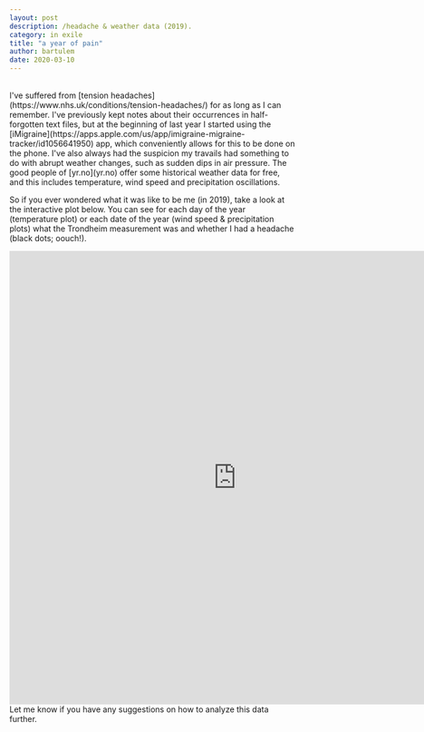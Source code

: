 ```yaml
---
layout: post
description: /headache & weather data (2019).
category: in exile
title: "a year of pain"
author: bartulem
date: 2020-03-10
---
```

<br/>
I've suffered from [tension headaches](https://www.nhs.uk/conditions/tension-headaches/) for as long as I can remember. I've previously kept notes about their occurrences in half-forgotten text files, but at the beginning of last year I started using the [iMigraine](https://apps.apple.com/us/app/imigraine-migraine-tracker/id1056641950) app, which conveniently allows for this to be done on the phone. I've also always had the suspicion my travails had something to do with abrupt weather changes, such as sudden dips in air pressure. The good people of [yr.no](yr.no) offer some historical weather data for free, and this includes temperature, wind speed and precipitation oscillations.

So if you ever wondered what it was like to be me (in 2019), take a look at the interactive plot below. You can see for each day of the year (temperature plot) or each date of the year (wind speed & precipitation plots) what the Trondheim measurement was and whether I had a headache (black dots; oouch!).

<p class="text-center">
  <iframe src="https://chart-studio.plot.ly/~bartulm/10?link=false" width="800" height="800" align="left" frameborder="0" scrolling="no"></iframe>
</p>

<br/>
Let me know if you have any suggestions on how to analyze this data further. 
